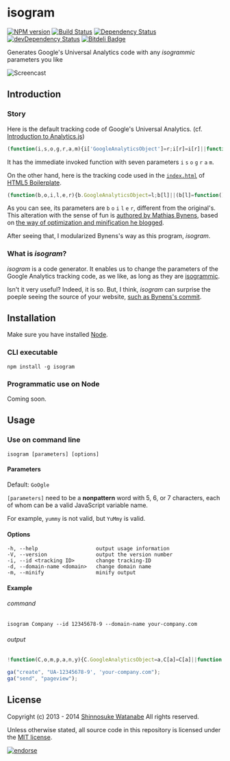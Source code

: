 # isogram

[![NPM version](https://badge.fury.io/js/isogram.png)](http://badge.fury.io/js/isogram)
[![Build Status](https://travis-ci.org/shinnn/isogram.png?branch=master)](https://travis-ci.org/shinnn/isogram)
[![Dependency Status](https://david-dm.org/shinnn/isogram.png)](https://david-dm.org/shinnn/isogram)
[![devDependency Status](https://david-dm.org/shinnn/isogram/dev-status.png)](https://david-dm.org/shinnn/isogram#info=devDependencies)
[![Bitdeli Badge](https://d2weczhvl823v0.cloudfront.net/shinnn/isogram/trend.png)](https://bitdeli.com/free "Bitdeli Badge")

Generates Google's Universal Analytics code with any *isogrammic* parameters you like

![Screencast](https://raw.github.com/shinnn/isogram/master/demo.gif "Screencast")

## Introduction

### Story

Here is the default tracking code of Google's Universal Analytics.
(cf. [Introduction to Analytics.js](https://developers.google.com/analytics/devguides/collection/analyticsjs/))

```javascript
(function(i,s,o,g,r,a,m){i['GoogleAnalyticsObject']=r;i[r]=i[r]||function(){(i[r].q=i[r].q||[]).push(arguments)},i[r].l=1*new Date();a=s.createElement(o),m=s.getElementsByTagName(o)[0];a.async=1;a.src=g;m.parentNode.insertBefore(a,m)})(window,document,'script','//www.google-analytics.com/analytics.js','ga');
```

It has the immediate invoked function with seven parameters `i` `s` `o` `g` `r` `a` `m`.

On the other hand, here is the tracking code used in the [`index.html`](https://github.com/h5bp/html5-boilerplate/blob/master/index.html) of [HTML5 Boilerplate](http://html5boilerplate.com/).

```javascript
(function(b,o,i,l,e,r){b.GoogleAnalyticsObject=l;b[l]||(b[l]=function(){(b[l].q=b[l].q||[]).push(arguments)});b[l].l=+new Date;e=o.createElement(i);r=o.getElementsByTagName(i)[0];e.src='//www.google-analytics.com/analytics.js';r.parentNode.insertBefore(e,r)}(window,document,'script','ga'));
```

As you can see, its parameters are `b` `o` `i` `l` `e` `r`, different from the original's.
This alteration with the sense of fun is [authored by Mathias Bynens](https://github.com/h5bp/html5-boilerplate/commit/48d49e96d6db282eb9686d31ebbc5cbbbdd4d966 "Update to Google Universal Analytics"), based on [the way of optimization and minification he blogged](http://mathiasbynens.be/notes/async-analytics-snippet#universal-analytics).

After seeing that, I modularized Bynens's way as this program, *isogram*.

### What is *isogram*?

*isogram* is a code generator. It enables us to change the parameters of the Google Analytics tracking code, as we like, as long as they are [isogrammic](http://en.wikipedia.org/wiki/Isogram).

Isn't it very useful? Indeed, it is so. But, I think, *isogram* can surprise the poeple seeing the source of your website, [such as Bynens's commit](https://github.com/h5bp/html5-boilerplate/commit/48d49e96d6db282eb9686d31ebbc5cbbbdd4d966#all_commit_comments "notes on commit").

## Installation

Make sure you have installed [Node](http://nodejs.org/).

### CLI executable

```
npm install -g isogram
```

### Programmatic use on Node

Coming soon.

## Usage

### Use on command line

```
isogram [parameters] [options]
```

#### Parameters

Default: `GoOgle`

`[parameters]` need to be a **nonpattern** word with 5, 6, or 7 characters, each of whom can be a valid JavaScript variable name.

For example, `yummy` is not valid, but `YuMmy` is valid.

#### Options

```
-h, --help                   output usage information
-V, --version                output the version number
-i, --id <tracking ID>       change tracking-ID
-d, --domain-name <domain>   change domain name
-m, --minify                 minify output
```

#### Example

###### command

```
isogram Company --id 12345678-9 --domain-name your-company.com
```

###### output

```javascript
!function(C,o,m,p,a,n,y){C.GoogleAnalyticsObject=a,C[a]=C[a]||function(){(C[a].q=C[a].q||[]).push(arguments)},C[a].l=+new Date,n=o.createElement(m),y=o.getElementsByTagName(m)[0],n.src=p,y.parentNode.insertBefore(n,y)}(this,document,"script","//www.google-analytics.com/analytics.js","ga");

ga("create", "UA-12345678-9', 'your-company.com");
ga("send", "pageview");
```

## License

Copyright (c) 2013 - 2014 [Shinnosuke Watanabe](https://github.com/shinnn) All rights reserved.

Unless otherwise stated, all source code in this repository is licensed under the [MIT license](http://opensource.org/licenses/mit-license.php).

[![endorse](https://api.coderwall.com/shinnn/endorsecount.png)](https://coderwall.com/shinnn)
